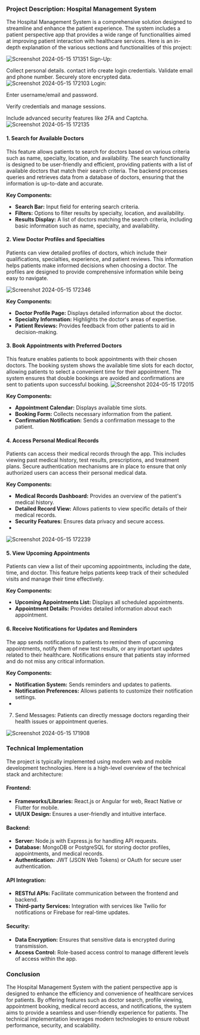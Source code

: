 ### Project Description: Hospital Management System

The Hospital Management System is a comprehensive solution designed to streamline and enhance the patient experience. The system includes a patient perspective app that provides a wide range of functionalities aimed at improving patient interaction with healthcare services. Here is an in-depth explanation of the various sections and functionalities of this project:

![Screenshot 2024-05-15 171351](https://github.com/NidaIshaq/project-hospital/assets/148307487/9a4924ae-07eb-429b-ad5a-6afd26b70f63)
Sign-Up:

Collect personal details.
contact info
 create login credentials.
Validate email and phone number.
Securely store encrypted data.
![Screenshot 2024-05-15 172103](https://github.com/NidaIshaq/project-hospital/assets/148307487/303b6443-796c-42e0-86e6-f90caab6ecb7)
Login:

Enter username/email and password.

Verify credentials and manage sessions.

Include advanced security features like 2FA and Captcha.
![Screenshot 2024-05-15 172135](https://github.com/NidaIshaq/project-hospital/assets/148307487/67e8272d-1c53-4d2a-a606-815ae46a7451)

#### 1. **Search for Available Doctors**
This feature allows patients to search for doctors based on various criteria such as name, specialty, location, and availability. The search functionality is designed to be user-friendly and efficient, providing patients with a list of available doctors that match their search criteria. The backend processes queries and retrieves data from a database of doctors, ensuring that the information is up-to-date and accurate.

**Key Components:**
- **Search Bar:** Input field for entering search criteria.
- **Filters:** Options to filter results by specialty, location, and availability.
- **Results Display:** A list of doctors matching the search criteria, including basic information such as name, specialty, and availability.

#### 2. **View Doctor Profiles and Specialties**
Patients can view detailed profiles of doctors, which include their qualifications, specialties, experience, and patient reviews. This information helps patients make informed decisions when choosing a doctor. The profiles are designed to provide comprehensive information while being easy to navigate.


![Screenshot 2024-05-15 172346](https://github.com/NidaIshaq/project-hospital/assets/148307487/166c2329-4516-4482-af35-88706e8e5fae)

**Key Components:**
- **Doctor Profile Page:** Displays detailed information about the doctor.
- **Specialty Information:** Highlights the doctor's areas of expertise.
- **Patient Reviews:** Provides feedback from other patients to aid in decision-making.

#### 3. **Book Appointments with Preferred Doctors**
This feature enables patients to book appointments with their chosen doctors. The booking system shows the available time slots for each doctor, allowing patients to select a convenient time for their appointment. The system ensures that double bookings are avoided and confirmations are sent to patients upon successful booking.
![Screenshot 2024-05-15 172015](https://github.com/NidaIshaq/project-hospital/assets/148307487/27841e5d-028b-4677-865f-59c9d6bad296)

**Key Components:**
- **Appointment Calendar:** Displays available time slots.
- **Booking Form:** Collects necessary information from the patient.
- **Confirmation Notification:** Sends a confirmation message to the patient.

#### 4. **Access Personal Medical Records**
Patients can access their medical records through the app. This includes viewing past medical history, test results, prescriptions, and treatment plans. Secure authentication mechanisms are in place to ensure that only authorized users can access their personal medical data.

**Key Components:**
- **Medical Records Dashboard:** Provides an overview of the patient's medical history.
- **Detailed Record View:** Allows patients to view specific details of their medical records.
- **Security Features:** Ensures data privacy and secure access.
- 
![Screenshot 2024-05-15 172239](https://github.com/NidaIshaq/project-hospital/assets/148307487/9fbc42c3-cda1-428c-b7c2-d79149764b21)

#### 5. **View Upcoming Appointments**
Patients can view a list of their upcoming appointments, including the date, time, and doctor. This feature helps patients keep track of their scheduled visits and manage their time effectively.

**Key Components:**
- **Upcoming Appointments List:** Displays all scheduled appointments.
- **Appointment Details:** Provides detailed information about each appointment.

#### 6. **Receive Notifications for Updates and Reminders**
The app sends notifications to patients to remind them of upcoming appointments, notify them of new test results, or any important updates related to their healthcare. Notifications ensure that patients stay informed and do not miss any critical information.


**Key Components:**
- **Notification System:** Sends reminders and updates to patients.
- **Notification Preferences:** Allows patients to customize their notification settings.
- 

 7. Send Messages: Patients can directly message doctors regarding their health issues or appointment queries.

![Screenshot 2024-05-15 171908](https://github.com/NidaIshaq/project-hospital/assets/148307487/fc10720c-1967-413e-ab1f-eca8346c9d46)

  
### Technical Implementation

The project is typically implemented using modern web and mobile development technologies. Here is a high-level overview of the technical stack and architecture:

#### **Frontend:**
- **Frameworks/Libraries:** React.js or Angular for web, React Native or Flutter for mobile.
- **UI/UX Design:** Ensures a user-friendly and intuitive interface.

#### **Backend:**
- **Server:** Node.js with Express.js for handling API requests.
- **Database:** MongoDB or PostgreSQL for storing doctor profiles, appointments, and medical records.
- **Authentication:** JWT (JSON Web Tokens) or OAuth for secure user authentication.

#### **API Integration:**
- **RESTful APIs:** Facilitate communication between the frontend and backend.
- **Third-party Services:** Integration with services like Twilio for notifications or Firebase for real-time updates.

#### **Security:**
- **Data Encryption:** Ensures that sensitive data is encrypted during transmission.
- **Access Control:** Role-based access control to manage different levels of access within the app.

### Conclusion

The Hospital Management System with the patient perspective app is designed to enhance the efficiency and convenience of healthcare services for patients. By offering features such as doctor search, profile viewing, appointment booking, medical record access, and notifications, the system aims to provide a seamless and user-friendly experience for patients. The technical implementation leverages modern technologies to ensure robust performance, security, and scalability.
